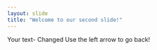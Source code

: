 ```yaml
---
layout: slide
title: "Welcome to our second slide!"
---
```

Your text- Changed
Use the left arrow to go back!
